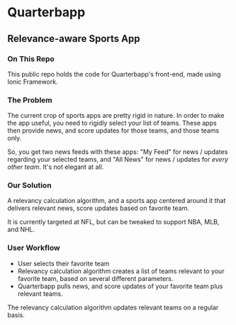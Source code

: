 # Quarterbapp
## Relevance-aware Sports App

### On This Repo

This public repo holds the code for Quarterbapp's front-end, made using Ionic Framework.

### The Problem

The current crop of sports apps are pretty rigid in nature. In order to make the app useful, you need to rigidly select your list of teams. These apps then provide news, and score updates for those teams, and those teams only. 

So, you get two news feeds with these apps: "My Feed" for news / updates regarding your selected teams, and "All News" for news / updates for *every other team*. It's not elegant at all.

### Our Solution

A relevancy calculation algorithm, and a sports app centered around it that delivers relevant news, score updates based on favorite team.

It is currently targeted at NFL, but can be tweaked to support NBA, MLB, and NHL.

### User Workflow

* User selects their favorite team
* Relevancy calculation algorithm creates a list of teams relevant to your favorite team, based on several different parameters.
* Quarterbapp pulls news, and score updates of your favorite team plus relevant teams.

The relevancy calculation algorithm updates relevant teams on a regular basis.
